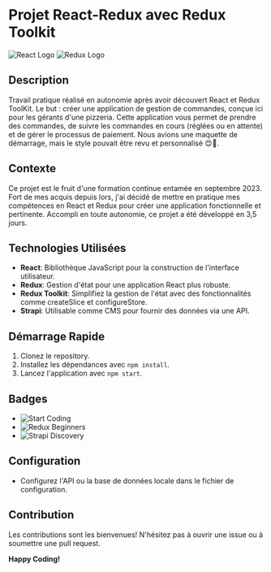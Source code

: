 # Projet React-Redux avec Redux Toolkit

![React Logo](https://upload.wikimedia.org/wikipedia/commons/thumb/a/a7/React-icon.svg/512px-React-icon.svg.png?20220125121207) ![Redux Logo](https://upload.wikimedia.org/wikipedia/commons/thumb/3/30/Redux_Logo.png/800px-Redux_Logo.png?20180429170339)

## Description

Travail pratique réalisé en autonomie après avoir découvert React et Redux ToolKit. Le but : créer une application de gestion de commandes, conçue ici pour les gérants d'une pizzeria. Cette application vous permet de prendre des commandes, de suivre les commandes en cours (réglées ou en attente) et de gérer le processus de paiement.
Nous avions une maquette de démarrage, mais le style pouvait être revu et personnalisé 😊🤘.

## Contexte

Ce projet est le fruit d'une formation continue entamée en septembre 2023. Fort de mes acquis depuis lors, j'ai décidé de mettre en pratique mes compétences en React et Redux pour créer une application fonctionnelle et pertinente. Accompli en toute autonomie, ce projet a été développé en 3,5 jours. 

## Technologies Utilisées

- **React**: Bibliothèque JavaScript pour la construction de l'interface utilisateur.
- **Redux**: Gestion d'état pour une application React plus robuste.
- **Redux Toolkit**: Simplifiez la gestion de l'état avec des fonctionnalités comme createSlice et configureStore.
- **Strapi**: Utilisable comme CMS pour fournir des données via une API.

## Démarrage Rapide

1. Clonez le repository.
2. Installez les dépendances avec `npm install`.
3. Lancez l'application avec `npm start`.

## Badges

- ![Start Coding](https://img.shields.io/badge/Start%20Coding-J--80-blue)
- ![Redux Beginners](https://img.shields.io/badge/Redux%20Beginners-First%20Project-green)
- ![Strapi Discovery](https://img.shields.io/badge/Strapi%20Discovery-CMS%20Exploration-yellow)

## Configuration

- Configurez l'API ou la base de données locale dans le fichier de configuration.

## Contribution

Les contributions sont les bienvenues! N'hésitez pas à ouvrir une issue ou à soumettre une pull request.


**Happy Coding!**
